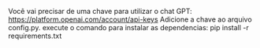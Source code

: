 Você vai precisar de uma chave para utilizar o chat GPT: https://platform.openai.com/account/api-keys
Adicione a chave ao arquivo config.py.
execute o comando para instalar as dependencias: pip install -r requirements.txt
